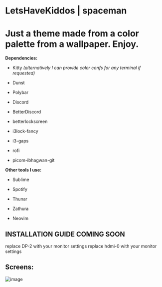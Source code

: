  **LetsHaveKiddos** | **spaceman**
===========================

Just a theme made from a color palette from a wallpaper. Enjoy.
===========================

**Dependencies:**

* Kitty *(alternatively I can provide color confs for any terminal if requested)*

* Dunst

* Polybar

* Discord

* BetterDiscord

* betterlockscreen

* i3lock-fancy

* i3-gaps

* rofi

* picom-ibhagwan-git

**Other tools I use:**

* Sublime

* Spotify

* Thunar

* Zathura

* Neovim


## INSTALLATION GUIDE COMING SOON
replace DP-2 with your monitor settings
replace hdmi-0 with your monitor settings

## Screens:

![image](screenshots/reddit-screenshots.png)

